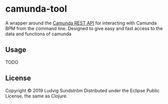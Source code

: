 [1]: https://docs.camunda.org/manual/7.10/
[2]: LICENSE

# camunda-tool

A wrapper around the [Camunda REST API][1] for interacting with Camunda BPM from
the command line. Designed to give easy and fast access to the data and
functions of camunda

## Usage

TODO

## License

Copyright © 2019 Ludvig Sundström
Distributed under the Eclipse Public License, the same as Clojure.
